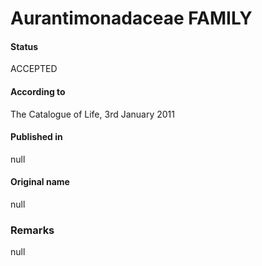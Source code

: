 # Aurantimonadaceae FAMILY

#### Status
ACCEPTED

#### According to
The Catalogue of Life, 3rd January 2011

#### Published in
null

#### Original name
null

### Remarks
null